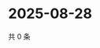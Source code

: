 # 2025-08-28

共 0 条

<!-- BEGIN ZHIHUQUESTIONS -->
<!-- 最后更新时间 Thu Aug 28 2025 17:12:04 GMT+0800 (China Standard Time) -->

<!-- END ZHIHUQUESTIONS -->
